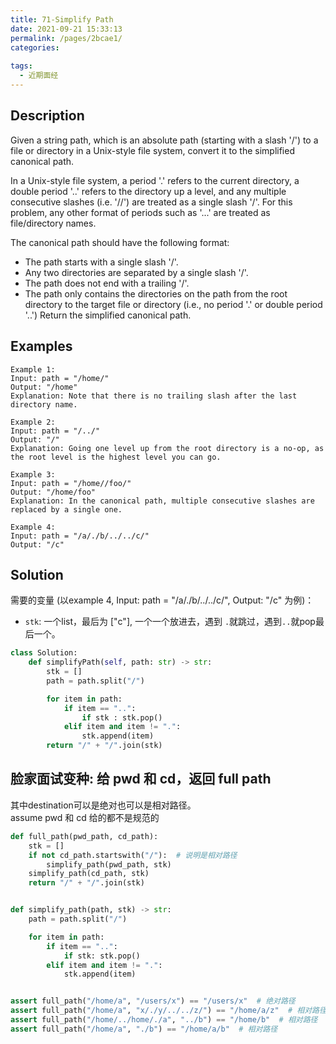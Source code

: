 ```yaml
---
title: 71-Simplify Path
date: 2021-09-21 15:33:13
permalink: /pages/2bcae1/
categories:
  
tags:
  - 近期面经
---
```

## Description
Given a string path, which is an absolute path (starting with a slash '/') to a file or directory in a Unix-style file system, convert it to the simplified canonical path.

In a Unix-style file system, a period '.' refers to the current directory, a double period '..' refers to the directory up a level, and any multiple consecutive slashes (i.e. '//') are treated as a single slash '/'. For this problem, any other format of periods such as '...' are treated as file/directory names.

The canonical path should have the following format:

- The path starts with a single slash '/'.
- Any two directories are separated by a single slash '/'.
- The path does not end with a trailing '/'.
- The path only contains the directories on the path from the root directory to the target file or directory (i.e., no period '.' or double period '..')
Return the simplified canonical path.

## Examples
```
Example 1:
Input: path = "/home/"
Output: "/home"
Explanation: Note that there is no trailing slash after the last directory name.

Example 2:
Input: path = "/../"
Output: "/"
Explanation: Going one level up from the root directory is a no-op, as the root level is the highest level you can go.

Example 3:
Input: path = "/home//foo/"
Output: "/home/foo"
Explanation: In the canonical path, multiple consecutive slashes are replaced by a single one.

Example 4:
Input: path = "/a/./b/../../c/"
Output: "/c"
```
## Solution
需要的变量 (以example 4, Input: path = "/a/./b/../../c/", Output: "/c" 为例)：
- `stk`: 一个list，最后为 ["c"], 一个一个放进去，遇到 `.`就跳过，遇到`..`就pop最后一个。
```python
class Solution:
    def simplifyPath(self, path: str) -> str:
        stk = []
        path = path.split("/")

        for item in path:
            if item == "..":
                if stk : stk.pop()
            elif item and item != ".":
                stk.append(item)
        return "/" + "/".join(stk)
```

## 脸家面试变种: 给 pwd 和 cd，返回 full path
其中destination可以是绝对也可以是相对路径。   
assume pwd 和 cd 给的都不是规范的
```python
def full_path(pwd_path, cd_path):
    stk = []
    if not cd_path.startswith("/"):  # 说明是相对路径
        simplify_path(pwd_path, stk)
    simplify_path(cd_path, stk)
    return "/" + "/".join(stk)


def simplify_path(path, stk) -> str:
    path = path.split("/")

    for item in path:
        if item == "..":
            if stk: stk.pop()
        elif item and item != ".":
            stk.append(item)


assert full_path("/home/a", "/users/x") == "/users/x"  # 绝对路径
assert full_path("/home/a", "x/./y/../../z/") == "/home/a/z"  # 相对路径
assert full_path("/home/../home/./a", "../b") == "/home/b"  # 相对路径
assert full_path("/home/a", "./b") == "/home/a/b"  # 相对路径
```
